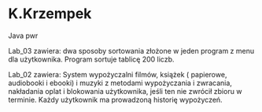 # K.Krzempek
Java pwr

Lab_03 zawiera: dwa sposoby sortowania złożone w jeden program z menu dla użytkownika. Program sortuje tablicę 200 liczb.

Lab_02 zawiera: System wypożyczalni filmów, książek ( papierowe, audiobooki i ebooki) i muzyki z metodami wypożyczania i zwracania, nakładania oplat i blokowania użytkownika, jeśli ten nie zwrócił zbioru w terminie. Każdy użytkownik ma prowadzoną historię wypożyczeń.

